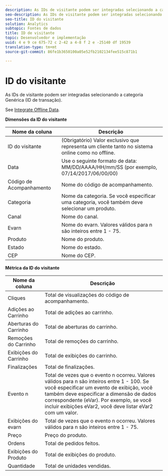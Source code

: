 ```yaml
---
description: As IDs de visitante podem ser integradas selecionando a categoria Genérica (ID de transação).
seo-description: As IDs de visitante podem ser integradas selecionando a categoria Genérica (ID de transação).
seo-title: ID do visitante
solution: Analytics
subtopic: Fontes de dados
title: ID de visitante
topic: Desenvolvedor e implementação
uuid: 4 e 9 ce 675-72 c 2-42 a 4-8 f 2 e -25140 df 19539
translation-type: tm+mt
source-git-commit: 86fe1b3650100a05e52fb2102134fee515c871b1

---
```



# ID do visitante

As IDs de visitante podem ser integradas selecionando a categoria Genérica (ID de transação).

See [Integrate Offline Data](../../../import/c-data-sources/datasrc-integrating-offline-data.md#concept_B5C576220F1548B5A3A57112AA3960C6).

<p class="head"> <b>Dimensões da ID do visitante</b> </p>

| Nome da coluna | Descrição |
|--- |--- |
| ID do visitante | (Obrigatório) Valor exclusivo que representa um cliente tanto no sistema online como no offline. |
| Data | Use o seguinte formato de data: MM/DD/AAAA/HH/mm/SS (por exemplo, 07/14/2017/06/00/00) |
| Código de Acompanhamento | Nome do código de acompanhamento. |
| Categoria | Nome da categoria.  Se você especificar uma categoria, você também deve selecionar um produto. |
| Canal | Nome do canal. |
| Evarn | Nome do evarn. Valores válidos para n são inteiros entre 1 - 75. |
| Produto | Nome do produto. |
| Estado | Nome do estado. |
| CEP | Nome do CEP. |

**Métrica da ID do visitante**

| Nome da coluna | Descrição |
|--- |--- |
| Cliques | Total de visualizações do código de acompanhamento. |
| Adições ao Carrinho | Total de adições ao carrinho. |
| Aberturas do Carrinho | Total de aberturas do carrinho. |
| Remoções do Carrinho | Total de remoções do carrinho. |
| Exibições do Carrinho | Total de exibições do carrinho. |
| Finalizações | Total de finalizações. |
| Evento n | Total de vezes que o evento n ocorreu. Valores válidos para n são inteiros entre 1 - 100.  Se você especificar um evento de exibição, você também deve especificar a dimensão de dados correspondente (eVar). Por exemplo, se você incluir exibições eVar2, você deve listar eVar2 com um valor. |
| Exibições do evarn | Total de vezes que o evento n ocorreu. Valores válidos para n são inteiros entre 1 - 75. |
| Preço | Preço do produto. |
| Ordens | Total de pedidos feitos. |
| Exibições do Produto | Total de exibições do produto. |
| Quantidade | Total de unidades vendidas. |